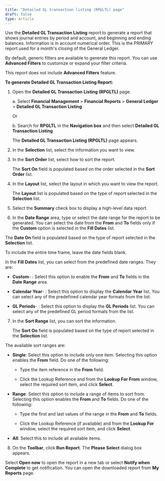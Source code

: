 ```yaml
---
title: "Detailed GL transaction listing (RPGLTL) page"
draft: false
type: Article
---
```


Use the **Detailed GL Transaction Listing** report to generate a report that shows journal entries by period and account, and beginning and ending balances. Information is in account numerical order. This is the PRIMARY report used for a month's closing of the General Ledger.

By default, generic filters are available to generate this report. You can use **Advanced Filters** to customize or expand your filter criteria.

This report does not include **Advanced Filters** feature.

**To generate Detailed GL Transaction Listing Report:**

1. Open the **Detailed GL Transaction Listing (RPGLTL)** page.

    a. Select **Financial Management** > **Financial Reports** > **General Ledger** > **Detailed GL Transaction Listing**.

    Or

    b. Search for **RPGLTL** in the **Navigation box** and then select **Detailed GL Transaction Listing**

    The **Detailed GL Transaction Listing (RPGLTL)** page appears.

2. In the **Selection** list, select the information you want to view.

3. In the **Sort Order** list, select how to sort the report.

    The **Sort On** field is populated based on the order selected in the **Sort Order** list.

4. In the **Layout** list, select the layout in which you want to view the report.

    The **Layout** list is populated based on the type of report selected in the **Selection** list.

5. Select the **Summary** check box to display a high-level data report.

6. In the **Date Range** area, type or select the date range for the report to be generated. You can select the date from the **From** and **To** fields only if the **Custom** option is selected in the **Fill Dates** list.

The **Date On** field is populated based on the type of report selected in the **Selection** list.

To include the entire time frame, leave the date fields blank.

In the **Fill Dates** list, you can select from the predefined date ranges. They are:

-   **Custom**- : Select this option to enable the **From** and **To** fields in the **Date Range** area.

-   **Calendar Year**- : Select this option to display the **Calendar Year** list. You can select any of the predefined calendar year formats from the list.

-   **GL Periods**- : Select this option to display the **GL Periods** list. You can select any of the predefined GL period formats from the list.

7. In the **Sort Range** list, you can sort the information.

    The **Sort On** field is populated based on the type of report selected in the **Selection** list.

The available sort ranges are:

- **Single**: Select this option to include only one item. Selecting this option enables the **From** field. Do one of the following:

    - Type the item reference in the **From** field.

    - Click the Lookup Reference and from the **Lookup For** **From** window, select the required sort item, and click **Select**.

- **Range**: Select this option to include a range of items to sort from. Selecting this option enables the **From** and **To** fields. Do one of the following:

    - Type the first and last values of the range in the **From** and **To** fields.

    - Click the Lookup Reference (if available) and from the **Lookup For** window, select the required sort item, and click **Select**.

- **All**: Select this to include all available items.

8. On the **Toolbar**, click **Run Report**. The **Please Select** dialog box appears.

Select **Open now** to open the report in a new tab or select **Notify when Complete** to get notification. You can open the downloaded report from **My Reports** page.

​